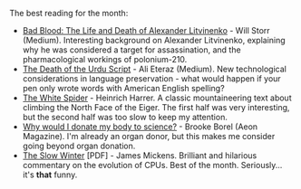 <!--
.. link: 
.. description: 
.. tags: Reading
.. date: 2014/01/21 08:57:22
.. spellcheck_exceptions: Aeon,Borel,CPUs,Eiger,Eteraz,Harrer,Litvinenko,Mickens,PDF,Storr
.. title: Words and Pictures - October
.. slug: words-and-pictures-october
-->


The best reading for the month:

-   [Bad Blood: The Life and Death of Alexander Litvinenko](https://medium.com/matter/how-radioactive-poison-became-the-assassins-weapon-of-choice-6cfeae2f4b53) - Will Storr (Medium). Interesting background on Alexander Litvinenko, explaining why he was considered a target for assassination, and the pharmacological workings of polonium-210.
-   [The Death of the Urdu Script](https://medium.com/@eteraz/the-death-of-the-urdu-script-9ce935435d90) - Ali Eteraz (Medium). New technological considerations in language preservation - what would happen if your pen only wrote words with American English spelling?
-   [The White Spider](https://en.wikipedia.org/wiki/The_White_Spider) - Heinrich Harrer. A classic mountaineering text about climbing the North Face of the Eiger. The first half was very interesting, but the second half was too slow to keep my attention.
-   [Why would I donate my body to science?](https://aeon.co/essays/the-after-life-for-me-is-to-donate-my-body-to-science) - Brooke Borel (Aeon Magazine). I'm already an organ donor, but this makes me consider going beyond organ donation.
-   [The Slow Winter](https://www.usenix.org/system/files/1309_14-17_mickens.pdf) [PDF] - James Mickens. Brilliant and hilarious commentary on the evolution of CPUs. Best of the month. Seriously... it's **that** funny.

